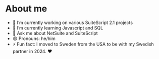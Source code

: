 # About me

<!--
**thezachadams/thezachadams** is a ✨ _special_ ✨ repository because its `README.md` (this file) appears on your GitHub profile.

Here are some ideas to get you started:
-->
- 🔭 I’m currently working on various SuiteScript 2.1 projects
- 🌱 I’m currently learning Javascript and SQL
- 💬 Ask me about NetSuite and SuiteScript
- 😄 Pronouns: he/him
- ⚡ Fun fact: I moved to Sweden from the USA to be with my Swedish partner in 2024. ❤️

